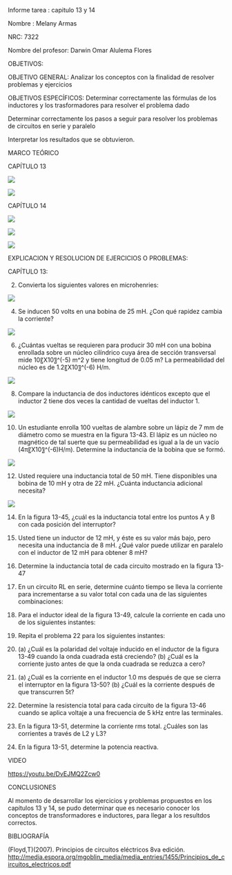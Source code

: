 Informe tarea : capitulo 13 y 14

Nombre : Melany Armas

NRC: 7322

Nombre del profesor: Darwin Omar Alulema Flores

OBJETIVOS:

OBJETIVO GENERAL: Analizar los conceptos con la finalidad de resolver problemas y ejercicios

OBJETIVOS ESPECÍFICOS: Determinar correctamente las fórmulas de los inductores y los trasformadores para resolver el problema dado

Determinar correctamente los pasos a seguir para resolver los problemas de circuitos en serie y paralelo

Interpretar los resultados que se obtuvieron.

MARCO TEÓRICO

CAPÍTULO 13

![](https://github.com/MelanyArmas/Tarea-7/blob/main/INDUCTORES%201.png)

![](https://github.com/MelanyArmas/Tarea-7/blob/main/INDUCTORES%202.png)

CAPÍTULO 14

![](https://github.com/MelanyArmas/Tarea-7/blob/main/TRANSFORMADORES%201.png)

![](https://github.com/MelanyArmas/Tarea-7/blob/main/TRANSFORMADORES%202.png)

![](https://github.com/MelanyArmas/Tarea-7/blob/main/TRANSFORMADORES3.png)

EXPLICACION Y RESOLUCION DE EJERCICIOS O PROBLEMAS:

CAPÍTULO 13:

2. Convierta los siguientes valores en microhenries:

![](https://github.com/MelanyArmas/Tarea-7/blob/main/EJ%202.jpg)

4. Se inducen 50 volts en una bobina de 25 mH. ¿Con qué rapidez cambia la corriente?

![](https://github.com/MelanyArmas/Tarea-7/blob/main/EJ%204.jpg)

6. ¿Cuántas vueltas se requieren para producir 30 mH con una bobina enrollada sobre un núcleo cilíndrico cuya área de sección transversal mide 10〖X10〗^(-5)  m^2  y tiene longitud de 0.05 m? La permeabilidad del núcleo es de 1.2〖X10〗^(-6)   H/m.

![](https://github.com/MelanyArmas/Tarea-7/blob/main/EJ%206.jpg)

8. Compare la inductancia de dos inductores idénticos excepto que el inductor 2 tiene dos veces la cantidad de vueltas del inductor 1.

![](https://github.com/MelanyArmas/Tarea-7/blob/main/EJ%208.jpg)

10. Un estudiante enrolla 100 vueltas de alambre sobre un lápiz de 7 mm de diámetro como se muestra en la figura 13-43. El lápiz es un núcleo no magnético de tal suerte que su permeabilidad es igual a la de un vacío (4π〖X10〗^(-6)H/m). Determine la inductancia de la bobina que se formó.

![](https://github.com/MelanyArmas/Tarea-7/blob/main/EJ%2010.jpg)

12. Usted requiere una inductancia total de 50 mH. Tiene disponibles una bobina de 10 mH y otra de 22 mH. ¿Cuánta inductancia adicional necesita?

![](https://github.com/MelanyArmas/Tarea-7/blob/main/EJ%2012.jpg)

14. En la figura 13-45, ¿cuál es la inductancia total entre los puntos A y B con cada posición del interruptor?

16. Usted tiene un inductor de 12 mH, y éste es su valor más bajo, pero necesita una inductancia de 8 mH. ¿Qué valor puede utilizar en paralelo con el inductor de 12 mH para obtener 8 mH?

18. Determine la inductancia total de cada circuito mostrado en la figura 13-47

20. En un circuito RL en serie, determine cuánto tiempo se lleva la corriente para incrementarse a su valor total con cada una de las siguientes combinaciones:

22. Para el inductor ideal de la figura 13-49, calcule la corriente en cada uno de los siguientes instantes:

24. Repita el problema 22 para los siguientes instantes:

26. (a) ¿Cuál es la polaridad del voltaje inducido en el inductor de la figura 13-49 cuando la onda cuadrada está creciendo? (b) ¿Cuál es la corriente justo antes de que la onda cuadrada se reduzca a cero?

28. (a) ¿Cuál es la corriente en el inductor 1.0 ms después de que se cierra el interruptor en la figura 13-50? (b) ¿Cuál es la corriente después de que transcurren 5t?

30. Determine la resistencia total para cada circuito de la figura 13-46 cuando se aplica voltaje a una frecuencia de 5 kHz entre las terminales.

32. En la figura 13-51, determine la corriente rms total. ¿Cuáles son las corrientes a través de L2 y L3?

34. En la figura 13-51, determine la potencia reactiva.

VIDEO

https://youtu.be/DvEJMQ2Zcw0

CONCLUSIONES

Al momento de desarrollar los ejercicios y problemas propuestos en los capítulos 13 y 14, se pudo determinar que es necesario conocer los conceptos de transformadores e inductores, para llegar a los resultdos correctos.

BIBLIOGRAFÍA

(Floyd,T)(2007). Principios de circuitos eléctricos 8va edición. http://media.espora.org/mgoblin_media/media_entries/1455/Principios_de_circuitos_electricos.pdf
